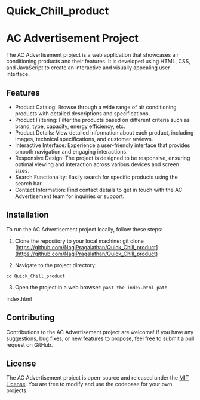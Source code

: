 # Quick_Chill_product
# AC Advertisement Project

The AC Advertisement project is a web application that showcases air conditioning products and their features. It is developed using HTML, CSS, and JavaScript to create an interactive and visually appealing user interface.

## Features

- Product Catalog: Browse through a wide range of air conditioning products with detailed descriptions and specifications.
- Product Filtering: Filter the products based on different criteria such as brand, type, capacity, energy efficiency, etc.
- Product Details: View detailed information about each product, including images, technical specifications, and customer reviews.
- Interactive Interface: Experience a user-friendly interface that provides smooth navigation and engaging interactions.
- Responsive Design: The project is designed to be responsive, ensuring optimal viewing and interaction across various devices and screen sizes.
- Search Functionality: Easily search for specific products using the search bar.
- Contact Information: Find contact details to get in touch with the AC Advertisement team for inquiries or support.

## Installation

To run the AC Advertisement project locally, follow these steps:

1. Clone the repository to your local machine:
git clone [https://github.com/NagiPragalathan/Quick_Chill_product](https://github.com/NagiPragalathan/Quick_Chill_product)


 2. Navigate to the project directory: 

`cd Quick_Chill_product`

 3. Open the project in a web browser:
 `past the index.html path`

index.html


## Contributing

Contributions to the AC Advertisement project are welcome! If you have any suggestions, bug fixes, or new features to propose, feel free to submit a pull request on GitHub.

## License

The AC Advertisement project is open-source and released under the [MIT License](https://opensource.org/licenses/MIT). You are free to modify and use the codebase for your own projects.

